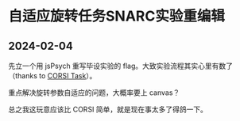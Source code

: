 # 自适应旋转任务SNARC实验重编辑

## 2024-02-04
先立一个用 jsPsych 重写毕设实验的 flag。大致实验流程其实心里有数了（thanks to [CORSI Task](../corsi/index.md)）。

重点解决旋转参数自适应的问题，大概率要上 canvas？

总之我这玩意应该比 CORSI 简单，就是现在事太多了得鸽一下。
